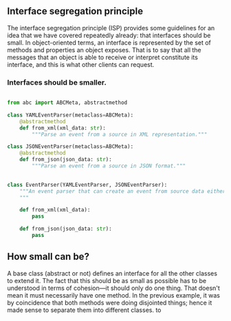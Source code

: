 ## Interface segregation principle

The interface segregation principle (ISP) provides some guidelines for an idea that we have covered repeatedly already: that interfaces should be small. In object-oriented terms, an interface is represented by the set of methods and properties an object exposes. That is to say that all the messages that an object is able to receive or interpret constitute its interface, and this is what other clients can request. 

### Interfaces should be smaller.

```python

from abc import ABCMeta, abstractmethod 

class YAMLEventParser(metaclass=ABCMeta):
    @abstractmethod
    def from_xml(xml_data: str):
        """Parse an event from a source in XML representation."""

class JSONEventParser(metaclass=ABCMeta):
    @abstractmethod
    def from_json(json_data: str):
        """Parse an event from a source in JSON format."""

    
class EventParser(YAMLEventParser, JSONEventParser):
    """An event parser that can create an event from source data either in XML or JSON format.
    """

    def from_xml(xml_data):
        pass

    def from_json(json_data: str):
        pass

```

## How small can be?
A base class (abstract or not) defines an interface for all the other classes to extend it. The fact that this should be as small as possible has to be understood in terms of cohesion—it should only do one thing. That doesn't mean it must necessarily have one method. In the previous example, it was by coincidence that both methods were doing disjointed things; hence it made sense to separate them into different classes.
to